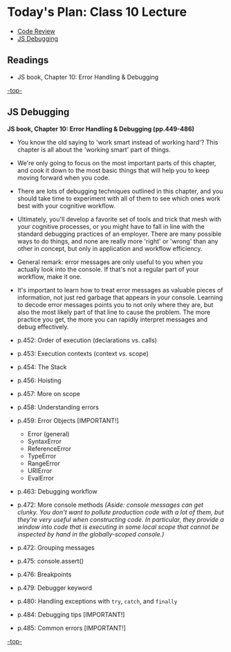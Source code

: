 # Today's Plan: Class 10 Lecture

- [Code Review](#codereview)
- [JS Debugging ](#debugging)

## Readings

- JS book, Chapter 10: Error Handling & Debugging

[-top-](#top)

<a id="debugging"></a>
## JS Debugging

**JS book, Chapter 10: Error Handling & Debugging (pp.449-486)**

- You know the old saying to 'work smart instead of working hard'? This chapter is all about the 'working smart' part of things.

- We're only going to focus on the most important parts of this chapter, and cook it down to the most basic things that will help you to keep moving forward when you code.

- There are lots of debugging techniques outlined in this chapter, and you should take time to experiment with all of them to see which ones work best with your cognitive workflow.

- Ultimately, you'll develop a favorite set of tools and trick that mesh with your cognitive processes, or you might have to fall in line with the standard debugging practices of an employer. There are many possible ways to do things, and none are really more 'right' or 'wrong' than any other in concept, but only in application and workflow efficiency.

- General remark: error messages are only useful to you when you actually look into the console. If that's not a regular part of your workflow, make it one.

- It's important to learn how to treat error messages as valuable pieces of information, not just red garbage that appears in your console. Learning to decode error messages points you to not only where they are, but also the most likely part of that line to cause the problem. The more practice you get, the more you can rapidly interpret messages and debug effectively.

- p.452: Order of execution (declarations vs. calls)
- p.453: Execution contexts (context vs. scope)
- p.454: The Stack
- p.456: Hoisting
- p.457: More on scope
- p.458: Understanding errors
- p.459: Error Objects [IMPORTANT!]
  - Error (general)
  - SyntaxError
  - ReferenceError
  - TypeError
  - RangeError
  - URIError
  - EvalError
- p.463: Debugging workflow
- p.472: More console methods *(Aside: console messages can get clunky. You don't want to pollute production code with a lot of them, but they're very useful when constructing code. In particular, they provide a window into code that is executing in some local scope that cannot be inspected by hand in the globally-scoped console.)*
- p.472: Grouping messages
- p.475: console.assert()
- p.476: Breakpoints
- p.479: Debugger keyword
- p.480: Handling exceptions with `try`, `catch`, and `finally`
- p.484: Debugging tips [IMPORTANT!]
- p.485: Common errors [IMPORTANT!]

[-top-](#top)
